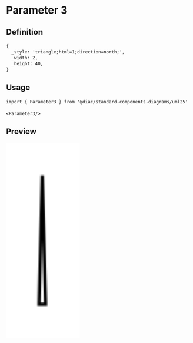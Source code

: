 # Parameter 3

## Definition

```
{
  _style: 'triangle;html=1;direction=north;',
  _width: 2,
  _height: 40,
}
```

## Usage

```
import { Parameter3 } from '@diac/standard-components-diagrams/uml25'

<Parameter3/>
```

## Preview

<img src="./parameter-3.png" width="200"/>
